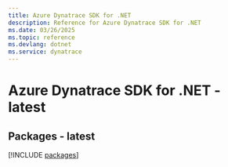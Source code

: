 ```yaml
---
title: Azure Dynatrace SDK for .NET
description: Reference for Azure Dynatrace SDK for .NET
ms.date: 03/26/2025
ms.topic: reference
ms.devlang: dotnet
ms.service: dynatrace
---
```

# Azure Dynatrace SDK for .NET - latest
## Packages - latest
[!INCLUDE [packages](dynatrace-index.md)]
